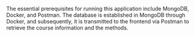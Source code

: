 The essential prerequisites for running this application include MongoDB, Docker, and Postman. The database is established in MongoDB through Docker, and subsequently, it is transmitted to the frontend via Postman to retrieve the course information and the methods.
